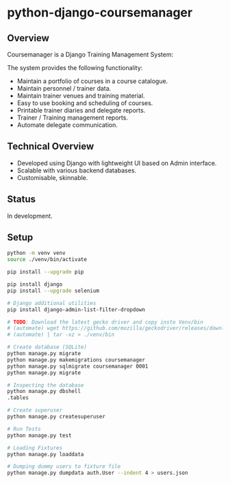 # python-django-coursemanager

## Overview

Coursemanager is a Django Training Management System:

The system provides the following functionality:

* Maintain a portfolio of courses in a course catalogue.
* Maintain personnel / trainer data.
* Maintain trainer venues and training material.
* Easy to use booking and scheduling of courses.
* Printable trainer diaries and delegate reports.
* Trainer / Training management reports.
* Automate delegate communication.

## Technical Overview

* Developed using Django with lightweight UI based on Admin interface.
* Scalable with various backend databases.
* Customisable, skinnable.

## Status

In development. 

## Setup
``` bash
python -m venv venv
source ./venv/bin/activate

pip install --upgrade pip

pip install django
pip install --upgrade selenium

# Django additional utilities
pip install django-admin-list-filter-dropdown

# TODO: Download the latest gecko driver and copy insto Venv/bin
# (automate) wget https://github.com/mozilla/geckodriver/releases/download/v0.23.0/geckodriver-v0.23.0-linux64.tar.gz
# (automate) | tar -xz > ./venv/bin 

# Create database (SQLite)
python manage.py migrate
python manage.py makemigrations coursemanager
python manage.py sqlmigrate coursemanager 0001
python manage.py migrate

# Inspecting the database
python manage.py dbshell
.tables

# Create superuser
python manage.py createsuperuser

# Run Tests
python manage.py test

# Loading Fixtures
python manage.py loaddata

# Dumping dummy users to fixture file
python manage.py dumpdata auth.User --indent 4 > users.json
```